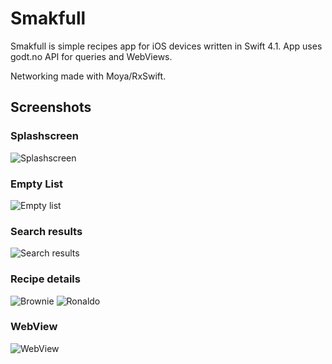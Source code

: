# Smakfull

Smakfull is simple recipes app for iOS devices written in Swift 4.1. 
App uses godt.no API for queries and WebViews. 

Networking made with Moya/RxSwift.


## Screenshots

### Splashscreen
![Splashscreen](https://gitlab.com/McPusz/Smakfull/raw/master/Smakfull/Screenshots/screen_splash.png)
### Empty List
![Empty list](https://gitlab.com/McPusz/Smakfull/raw/master/Smakfull/Screenshots/screen_empty_list.png)
### Search results
![Search results](https://gitlab.com/McPusz/Smakfull/raw/master/Smakfull/Screenshots/screen_search_results.png)
### Recipe details
![Brownie](https://gitlab.com/McPusz/Smakfull/raw/master/Smakfull/Screenshots/screen_brownie.png)
![Ronaldo](https://gitlab.com/McPusz/Smakfull/raw/master/Smakfull/Screenshots/screen_ronaldo.png)
### WebView
![WebView](https://gitlab.com/McPusz/Smakfull/raw/master/Smakfull/Screenshots/screen_webView.png)
